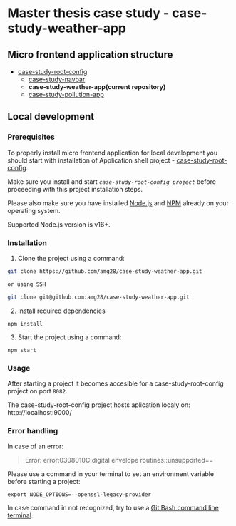 # Master thesis case study - case-study-weather-app

## Micro frontend application structure


+ [case-study-root-config](https://github.com/amg28/case-study-root-config)   
    + [case-study-navbar](https://github.com/amg28/case-study-navbar)
    + **case-study-weather-app(current repository)**
    + [case-study-pollution-app](https://github.com/amg28/case-study-pollution-app)



## Local development

### Prerequisites
To properly install micro frontend application for local development you should start with installation of Application shell project - [case-study-root-config](https://github.com/amg28/case-study-root-config).

Make sure you install and start _`case-study-root-config project`_ before proceeding with this project installation steps.

Please also make sure you have installed [Node.js](https://nodejs.org/en/) and [NPM](https://www.npmjs.com/) already  on your operating system.

Supported Node.js version is v16+.

### Installation 

1. Clone the project using a command:
```sh
git clone https://github.com/amg28/case-study-weather-app.git

or using SSH

git clone git@github.com:amg28/case-study-weather-app.git
```

2. Install required dependencies
```
npm install
```

3. Start the project using a command:
```
npm start
```

### Usage

After starting a project it becomes accesible for a case-study-root-config project on port `8082`.

The case-study-root-config project hosts aplication localy on: http://localhost:9000/


### Error handling

In case of an error: 
> Error: error:0308010C:digital envelope routines::unsupported==

Please use a command in your terminal to set an environment variable before starting a project:
```
export NODE_OPTIONS=--openssl-legacy-provider
```

In case command in not recognized, try to use a [Git Bash command line terminal](https://git-scm.com/downloads).